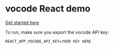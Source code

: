 # vocode React demo

[Get started here](https://docs.vocode.dev/react-quickstart#demo-installation-and-setup)

To run, make sure you export the vocode API key:

```
REACT_APP_VOCODE_API_KEY=YOUR KEY HERE
```
